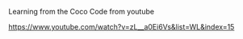Learning from the Coco Code from youtube

https://www.youtube.com/watch?v=zL__a0Ei6Vs&list=WL&index=15
